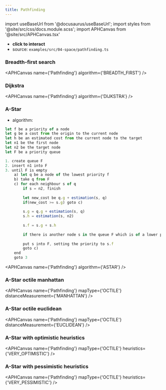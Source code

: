 ```yaml
---
title: Pathfinding
---
```


import useBaseUrl from '@docusaurus/useBaseUrl';
import styles from '@site/src/css/docs.module.scss';
import APHCanvas from '@site/src/APHCanvas.tsx'

- **click to interact**
- source: `examples/src/04-space/pathfinding.ts`

### Breadth-first search

<APHCanvas name={'Pathfinding'} algorithm={'BREADTH_FIRST'} />

### Dijkstra

<APHCanvas name={'Pathfinding'} algorithm={'DIJKSTRA'} />

### A-Star

- algorithm:

```javascript
let f be a priority of a node
let g be a cost from the origin to the current node
let h be an estimated cost from the current node to the target
let n1 be the first node
let n2 be the target node
let F be a priority queue

1. create queue F
2. insert n1 into F
3. until F is empty
	a) let q be a node of the lowest priority f
	b) take q from F
	c) for each neighbour s of q
		if s = n2, finish
		
		let new_cost be q.g + estimation(s, q)
		if(new_cost >= s.g) goto c)
		
		s.g = q.g + estimation(s, q)
		s.h = estimation(s, n2)
		
		s.f = s.g + s.h
		
		if there is another node s in the queue F which is of a lower priority than s.f, goto c)
		
		put s into F, setting the priority to s.f
		goto c)
	end
	goto 3
```

<APHCanvas name={'Pathfinding'} algorithm={'ASTAR'} />


### A-Star octile manhattan

<APHCanvas name={'Pathfinding'} mapType={'OCTILE'} distanceMeasurement={'MANHATTAN'} />

### A-Star octile euclidean

<APHCanvas name={'Pathfinding'} mapType={'OCTILE'} distanceMeasurement={'EUCLIDEAN'} />


### A-Star with optimistic heuristics

<APHCanvas name={'Pathfinding'} mapType={'OCTILE'} heuristics={'VERY_OPTIMISTIC'} />


### A-Star with pessimistic heuristics

<APHCanvas name={'Pathfinding'} mapType={'OCTILE'} heuristics={'VERY_PESSIMISTIC'} />
